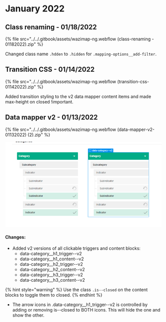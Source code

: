 # January 2022

## Class renaming - 01/18/2022

{% file src="../../.gitbook/assets/wazimap-ng.webflow (class-renaming - 01182022).zip" %}

Changed class name `.hdden` to `.hidden` for `.mapping-options__add-filter`.

## Transition CSS - 01/14/2022

{% file src="../../.gitbook/assets/wazimap-ng.webflow (transition-css-01142022).zip" %}

Added transition styling to the v2 data mapper content items and made max-height on closed !important.

## Data mapper v2 - 01/13/2022

{% file src="../../.gitbook/assets/wazimap-ng.webflow (data-mapper-v2-01132022) (2).zip" %}

![New item in the styles panel. Select data-category--v2 to use class controlled interactions](<../../.gitbook/assets/image (60).png>)

#### Changes:

* Added v2 versions of all clickable triggers and content blocks:
  * data-category\_\_h1\_trigger--v2
  * data-category\_\_h1\_content--v2
  * data-category\_\_h2\_trigger--v2
  * data-category\_\_h2\_content--v2
  * data-category\_\_h3\_trigger--v2
  * data-category\_\_h3\_content--v2

{% hint style="warning" %}
Use the class `.is--closed` on the content blocks to toggle them to closed.&#x20;
{% endhint %}

* The arrow icons in .data-category\_\_h1\_trigger--v2 is controlled by adding or removing is--closed to BOTH icons. This will hide the one and show the other.&#x20;
